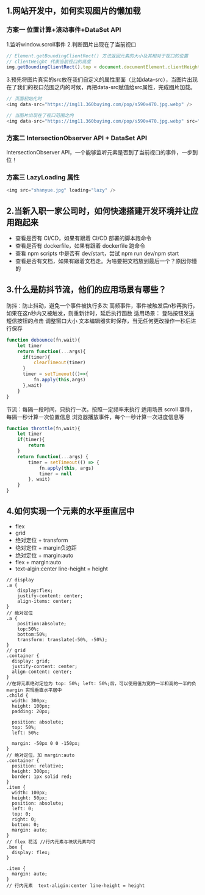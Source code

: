 ## 1.网站开发中，如何实现图片的懒加载
### 方案一 位置计算+滚动事件+DataSet API

1.监听window.scroll事件
2.判断图片出现在了当前视口

```js
// Element.getBoundingClientRect() 方法返回元素的大小及其相对于视口的位置
// clientHeight 代表当前视口的高度
img.getBoundingClientRect().top < document.documentElement.clientHeight;
```

3.预先将图片真实的src放在我们自定义的属性里面（比如data-src），当图片出现在了我们的视口范围之内的时候，再把data-src赋值给src属性，完成图片加载。
```js
// 页面初始化时
<img data-src="https://img11.360buyimg.com/pop/s590x470.jpg.webp" />

// 当图片出现在了视口范围之内
<img data-src="https://img11.360buyimg.com/pop/s590x470.jpg.webp" src="https://img11.360buyimg.com/pop/s590x470.jpg.webp">

```
### 方案二 IntersectionObserver API + DataSet API
IntersectionObserver API，一个能够监听元素是否到了当前视口的事件，一步到位！

### 方案三  LazyLoading 属性
```js
<img src="shanyue.jpg" loading="lazy" />
```
## 2.当新入职一家公司时，如何快速搭建开发环境并让应用跑起来 

* 查看是否有 CI/CD，如果有跟着 CI/CD 部署的脚本跑命令
* 查看是否有 dockerfile，如果有跟着 dockerfile 跑命令
* 查看 npm scripts 中是否有 dev/start，尝试 npm run dev/npm start
* 查看是否有文档，如果有跟着文档走。为啥要把文档放到最后一个？原因你懂的

## 3.什么是防抖节流，他们的应用场景有哪些？
防抖：防止抖动，避免一个事件被执行多次
高频事件，事件被触发后n秒再执行，如果在这n秒内又被触发，则重新计时，延后执行函数
适用场景：
登陆按钮发送短信按钮的点击
调整窗口大小
文本编辑器实时保存，当无任何更改操作一秒后进行保存

```js
function debounce(fn,wait){
    let timer
    return function(...args){
      if(timer){
          clearTimeout(timer)
      }
      timer = setTimeout(()=>{
          fn.apply(this,args)
      },wait)
    }
}
```

节流：每隔一段时间，只执行一次。按照一定频率来执行
适用场景
scroll 事件，每隔一秒计算一次位置信息
浏览器播放事件，每个一秒计算一次进度信息等

```js
function throttle(fn,wait){
    let timer 
    if(timer){
        return
    }
    return function(...args) {
        timer = setTimeout(() => {
            fn.apply(this, args)
            timer = null
        }, wait)
    }
}
```
## 4.如何实现一个元素的水平垂直居中
* flex
* grid
* 绝对定位 + transform
* 绝对定位 + margin负边距
* 绝对定位 + margin:auto
* flex + margin:auto
* text-algin:center line-height = height
```
// display
.a {
    display:flex;
    justify-content: center;
    align-items: center;
}
// 绝对定位
.a {
    position:absolute;
    top:50%;
    bottom:50%;
    transform: translate(-50%, -50%);
}
// grid
.container {
  display: grid;
  justify-content: center;
  align-content: center;
}
//在将元素绝对定位为 top: 50%; left: 50%;后，可以使用值为宽的一半和高的一半的负 margin 实现垂直水平居中
.child {
  width: 300px;
  height: 100px;
  padding: 20px;

  position: absolute;
  top: 50%;
  left: 50%;

  margin: -50px 0 0 -150px;
}
// 绝对定位，加 margin:auto
.container {
  position: relative;
  height: 300px;
  border: 1px solid red;
}
.item {
  width: 100px;
  height: 50px;
  position: absolute;
  left: 0;
  top: 0;
  right: 0;
  bottom: 0;
  margin: auto;
}
// flex 花活 //行内元素与块状元素均可
.box {
  display: flex;
}

.item {
  margin: auto;
}
// 行内元素  text-aligin:center line-height = height
```

